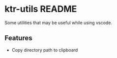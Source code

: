 # ktr-utils README

Some utilities that may be useful while using vscode.

## Features

- Copy directory path to clipboard
